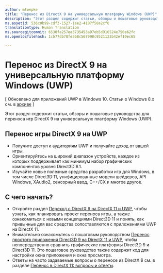 ```yaml
---
author: mtoepke
title: "Перенос из DirectX 9 на универсальную платформу Windows (UWP)"
description: "Этот раздел содержит статьи, обзоры и пошаговые руководства для переноса игр DirectX 9 на универсальную платформу Windows (UWP)."
ms.assetid: 536c0b99-cdf3-1527-1ee2-4187f50a2cf0
translationtype: Human Translation
ms.sourcegitcommit: 6530fa257ea3735453a97eb5d916524e750e62fc
ms.openlocfilehash: 1cb77db78fe368c567990c9521122b42ef10ec65

---
```


# Перенос из DirectX 9 на универсальную платформу Windows (UWP)


\[ Обновлено для приложений UWP в Windows 10. Статьи о Windows 8.x см. в [архиве](http://go.microsoft.com/fwlink/p/?linkid=619132) \]

Этот раздел содержит статьи, обзоры и пошаговые руководства для переноса игр DirectX 9 на универсальную платформу Windows (UWP).

##  Перенос игры DirectX 9 на UWP


-   Получите доступ к аудиториям UWP и получайте доход от вашей игры.
-   Ориентируйтесь на широкий диапазон устройств, каждое из которых поддерживает как минимум набор графических компонентов уровня Direct3D 9.1.
-   Изучайте новые полезные средства разработки игр для Windows, в том числе Direct3D 11, унифицированные модели шейдеров, API Windows, XAudio2, сенсорный ввод, C++/CX и многое другое.

## С чего начать?


-   Откройте раздел [Переход с DirectX 9 на DirectX 11 и UWP](porting-considerations.md), чтобы узнать, как планировать проект переноса игры, а также ознакомиться с новыми концепциями Direct3D 11 и понять, как привычные для вас средства сопоставляются с приложениями UWP на DirectX 11.
-   Внимательно ознакомьтесь с пошаговым руководством [Перенос простого приложения Direct3D 9 на DirectX 11 и UWP](walkthrough--simple-port-from-direct3d-9-to-11-1.md), чтобы непосредственно сравнить графические платформы Direct3D 9 и Direct3D 11. Это пошаговое руководство также содержит код для настройки окна приложения и окна просмотра.
-   Ответы на часто задаваемые вопросы о переносе из DirectX 9 см. в разделе [Перенос в DirectX 11: вопросы и ответы](directx-porting-faq.md).

 

 







<!--HONumber=Jun16_HO4-->


